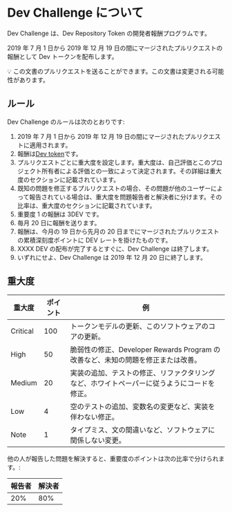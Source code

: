 # Dev Challenge について

Dev Challenge は、Dev Repository Token の開発者報酬プログラムです。

2019 年 7 月 1 日から 2019 年 12 月 19 日の間にマージされたプルリクエストの報酬として Dev トークンを配布します。

💡 この文書のプルリクエストを送ることができます。この文書は変更される可能性があります。

## ルール

Dev Challenge のルールは次のとおりです:

1. 2019 年 7 月 1 日から 2019 年 12 月 19 日の間にマージされたプルリクエストに適用されます。
1. 報酬は[Dev token](https://etherscan.io/token/0x98626e2c9231f03504273d55f397409defd4a093)です。
1. プルリクエストごとに重大度を設定します。重大度は、自己評価とこのプロジェクト所有者による評価との一致によって決定されます。その詳細は重大度のセクションに記載されています。
1. 既知の問題を修正するプルリクエストの場合、その問題が他のユーザーによって報告されている場合は、重大度を問題報告者と解決者に分けます。その比率は、重大度のセクションに記載されています。
1. 重要度 1 の報酬は 3DEV です。
1. 毎月 20 日に報酬を送ります。
1. 報酬は、今月の 19 日から先月の 20 日までにマージされたプルリクエストの累積深刻度ポイントに DEV レートを掛けたものです。
1. XXXX DEV の配布が完了するとすぐに、Dev Challenge は終了します。
1. いずれにせよ、Dev Challenge は 2019 年 12 月 20 日に終了します。

## 重大度

| 重大度   | ポイント | 例                                                                                         |
| -------- | -------- | ------------------------------------------------------------------------------------------ |
| Critical | 100      | トークンモデルの更新、このソフトウェアのコアの更新。                                       |
| High     | 50       | 脆弱性の修正、Developer Rewards Program の改善など、未知の問題を修正または改善。           |
| Medium   | 20       | 実装の追加、テストの修正、リファクタリングなど、ホワイトペーパーに従うようにコードを修正。 |
| Low      | 4        | 空のテストの追加、変数名の変更など、実装を伴わない修正。                                   |
| Note     | 1        | タイプミス、文の間違いなど、ソフトウェアに関係しない変更。                                 |

他の人が報告した問題を解決すると、重要度のポイントは次の比率で分けられます。:

| 報告者 | 解決者 |
| ------ | ------ |
| 20%    | 80%    |
